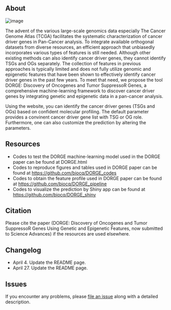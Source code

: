 ## About
![image](https://github.com/biocq/DORGE/blob/master/DORGE_logo.svg)

The advent of the various large-scale genomics data especially The Cancer Genome Atlas (TCGA) facilitates the systematic characterization of cancer driver genes in Pan-Cancer analysis. To integrate available orthogonal datasets from diverse resources, an efficient approach that unbiasedly incorporates various types of features is still needed. Although other existing methods can also identify cancer driver genes, they cannot identify TSGs and OGs separately. The collection of features in previous approaches is typically limited and does not fully utilize genomic and epigenetic features that have been shown to effectively identify cancer driver genes in the past few years. To meet that need, we propose the tool DORGE: Discovery of Oncogenes and Tumor SuppressoR Genes, a comprehensive machine-learning framework to discover cancer driver genes by integrating genetic and epigenetic data in a pan-cancer analysis.

Using the website, you can identify the cancer driver genes (TSGs and OGs) based on confident molecular profiling. The default parameter provides a convinent cancer driver gene list with TSG or OG role. Furthermore, one can also customize the prediction  by altering the parameters.

## Resources

* Codes to test the DORGE machine-learning model used in the DORGE paper can be found at DORGE.html
* Codes to reproduce figures and tables used in DORGE paper can be found at https://github.com/biocq/DORGE_codes
* Codes to obtain the feature profile used in DORGE paper can be found at https://github.com/biocq/DORGE_pipeline
* Codes to visualize the prediction by Shiny app can be found at https://github.com/biocq/DORGE_shiny

## Citation

Please cite the paper (DORGE: Discovery of Oncogenes and Tumor SuppressoR Genes Using Genetic and Epigenetic Features, now submitted to Science Advances) if the resources are used elsewhere.

## Changelog
*  April 4. Update the README page.
*  April 27. Update the README page.

## Issues

If you encounter any problems, please [file an issue](https://github.com/biocq/DORGE/issues) along with a detailed description.
